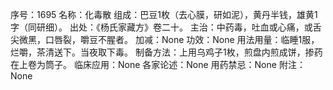 序号：1695
名称：化毒散
组成：巴豆1枚（去心膜，研如泥），黄丹半钱，雄黄1字（同研细）。
出处：《杨氏家藏方》卷二十。
主治：中药毒，吐血或心痛，或舌尖微黑，口唇裂，嚼豆不腥者。
加减：None
功效：None
用法用量：临睡1服，烂嚼，茶清送下。当夜取下毒。
制备方法：上用乌鸡子1枚，煎盘内煎成饼，掺药在上卷为筒子。
临床应用：None
各家论述：None
用药禁忌：None
附注：None
